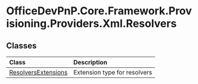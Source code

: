 # OfficeDevPnP.Core.Framework.Provisioning.Providers.Xml.Resolvers
## Classes
|**Class**|**Description**|
|:-----|:-----|
|[ResolversExtensions](OfficeDevPnP.Core.Framework.Provisioning.Providers.Xml.Resolvers.ResolversExtensions.md)|Extension type for resolvers|
